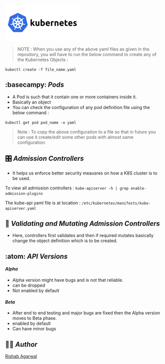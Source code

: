 ![K8S](/images/kubernetes-ar21.svg)

>NOTE : When you use any of the above yaml files as given in the repository, you will have to run the below command to create any of the Kubernetes Objects :

` kubectl create -f file_name.yaml `


## :basecampy: _Pods_



- A Pod is such that it contain one or more containers inside it.
- Basically an object
-  You can check the configuration of any pod definition file using the below command :

``` kubectl get pod pod_name -o yaml ```
> Note : To copy the above configuration to a file so that in future you can use it create/edit some other pods with almost same configuration.



## :control_knobs: _Admission Controllers_



* It helps us enforce better security meausres on how a K8S cluster is to be used.

 To view all admission controllers :
`kube-apiserver -h | grep enable-admission-plugins`


The kube-api yaml file is at location :
`/etc/kubernetes/manifests/kube-apiserver.yaml`



## :butterfly: _Validating and Mutating Admission Controllers_



* Here, controllers first validates and then if required mutates basically change the object definition which is to be created.



## :atom: _API Versions_



#### _Alpha_

- Alpha version might have bugs and is not that reliable.
- can be dropped
- Not enabled by default

#### _Beta_

- After end to end testing and major bugs are fixed then the Alpha version moves to Beta phase.
- enabled by default
- Can have minor bugs



## :artist: _Author_



[Rishab Agarwal](mailto:agarwal.risha@northeastern.edu)



















